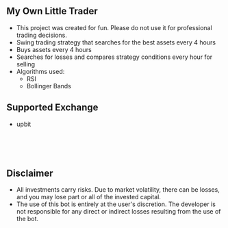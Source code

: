 ## My Own Little Trader
- This project was created for fun. Please do not use it for professional trading decisions.
- Swing trading strategy that searches for the best assets every 4 hours
- Buys assets every 4 hours
- Searches for losses and compares strategy conditions every hour for selling
- Algorithms used:
    - RSI
    - Bollinger Bands
 
## Supported Exchange
- upbit

</br></br></br>

## Disclaimer
- All investments carry risks. Due to market volatility, there can be losses, and you may lose part or all of the invested capital.
- The use of this bot is entirely at the user's discretion. The developer is not responsible for any direct or indirect losses resulting from the use of the bot.
